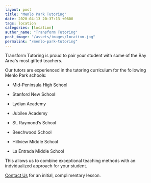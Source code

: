 ```yaml
---
layout: post
title: "Menlo Park Tutoring"
date: 2020-04-13 20:37:13 +0600
tags: location
categories: [location]
author_name: "Transform Tutoring"
post_image: "/assets/images/location.jpg"
permalink: "/menlo-park-tutoring"
---
```



Transform Tutoring is proud to pair your student with some of the Bay Area's most gifted teachers. 

Our tutors are experienced in the tutoring curriculum for the following Menlo Park schools:

* Mid-Peninsula High School

* Stanford New School

* Lydian Academy

* Jubilee Academy

* St. Raymond’s School

* Beechwood School

* Hillview Middle School

* La Entrada Middle School

This allows us to combine exceptional teaching methods with an indvidualized approach for your student.

[Contact Us](/pages/contact) for an initial, complimentary lesson. 

